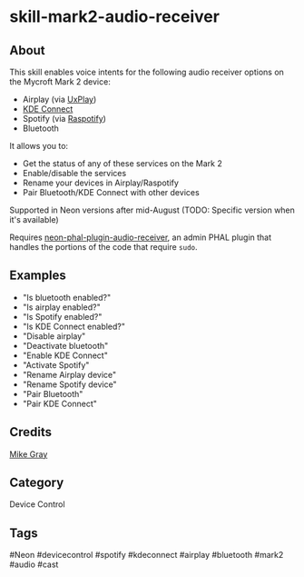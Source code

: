 # skill-mark2-audio-receiver

## About

This skill enables voice intents for the following audio receiver options on the Mycroft Mark 2 device:

- Airplay (via [UxPlay](https://github.com/FDH2/UxPlay))
- [KDE Connect](https://kdeconnect.kde.org/)
- Spotify (via [Raspotify](https://dtcooper.github.io/raspotify/))
- Bluetooth

It allows you to:

- Get the status of any of these services on the Mark 2
- Enable/disable the services
- Rename your devices in Airplay/Raspotify
- Pair Bluetooth/KDE Connect with other devices

Supported in Neon versions after mid-August (TODO: Specific version when it's available)

Requires [neon-phal-plugin-audio-receiver](https://github.com/NeonGeckoCom/neon-phal-plugin-audio-receiver), an admin PHAL plugin that handles the portions of the code that require `sudo`.

## Examples

- "Is bluetooth enabled?"
- "Is airplay enabled?"
- "Is Spotify enabled?"
- "Is KDE Connect enabled?"
- "Disable airplay"
- "Deactivate bluetooth"
- "Enable KDE Connect"
- "Activate Spotify"
- "Rename Airplay device"
- "Rename Spotify device"
- "Pair Bluetooth"
- "Pair KDE Connect"

## Credits

[Mike Gray](mike@graywind.org)

## Category

Device Control

## Tags

#Neon #devicecontrol #spotify #kdeconnect #airplay #bluetooth #mark2 #audio #cast
